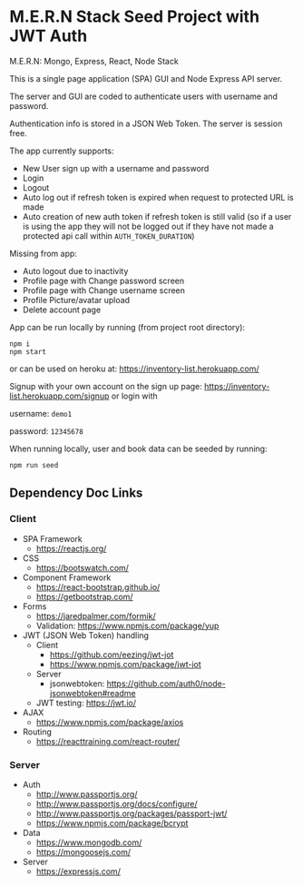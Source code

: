 # M.E.R.N Stack Seed Project with JWT Auth

M.E.R.N: Mongo, Express, React, Node Stack

This is a single page application (SPA) GUI and Node Express API server.

The server and GUI are coded to authenticate users with username and password.

Authentication info is stored in a JSON Web Token.  The server is session free.

The app currently supports:
* New User sign up with a username and password
* Login
* Logout
* Auto log out if refresh token is expired when request to protected URL is made
* Auto creation of new auth token if refresh token is still valid (so if a user is using the app they will not be logged out if they have not made a protected api call within `AUTH_TOKEN_DURATION`)

Missing from app:
* Auto logout due to inactivity
* Profile page with Change password screen
* Profile page with Change username screen
* Profile Picture/avatar upload
* Delete account page


App can be run locally by running (from project root directory):

```
npm i
npm start
```

or can be used on heroku at:
https://inventory-list.herokuapp.com/

Signup with your own account on the sign up page: https://inventory-list.herokuapp.com/signup
or login with

username: `demo1`   

password: `12345678`


When running locally, user and book data can be seeded by running:

```
npm run seed
```

## Dependency Doc Links

### Client
* SPA Framework
  * https://reactjs.org/
* CSS
  * https://bootswatch.com/
* Component Framework
  * https://react-bootstrap.github.io/
  * https://getbootstrap.com/
* Forms
  * https://jaredpalmer.com/formik/
  * Validation: https://www.npmjs.com/package/yup
* JWT (JSON Web Token) handling
  * Client
    * https://github.com/eezing/jwt-jot
    * https://www.npmjs.com/package/jwt-jot
  * Server
    * jsonwebtoken: https://github.com/auth0/node-jsonwebtoken#readme
  * JWT testing: https://jwt.io/
* AJAX
  * https://www.npmjs.com/package/axios
* Routing
  * https://reacttraining.com/react-router/

### Server
* Auth
  * http://www.passportjs.org/
  * http://www.passportjs.org/docs/configure/
  * http://www.passportjs.org/packages/passport-jwt/
  * https://www.npmjs.com/package/bcrypt
* Data
  * https://www.mongodb.com/
  * https://mongoosejs.com/
* Server
  * https://expressjs.com/
